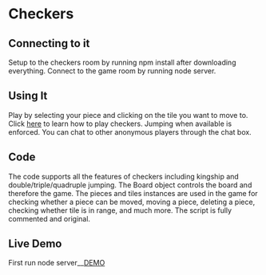 # Checkers

## Connecting to it
Setup to the checkers room by running npm install after downloading everything.
Connect to the game room by running node server.

## Using It
Play by selecting your piece and clicking on the tile you want to move to. Click [here](http://www.itsyourturn.com/t_helptopic2030.html) to learn how to play checkers. Jumping when available is enforced.
You can chat to other anonymous players through the chat box.

## Code
The code supports all the features of checkers including kingship and double/triple/quadruple jumping. The Board object controls the board and therefore the game. The pieces and tiles instances are used in the game for checking whether a piece can be moved, moving a piece, deleting a piece, checking whether tile is in range, and much more. The script is fully commented and original.


## Live Demo
First run node server__[DEMO](http://localhost:3000)
